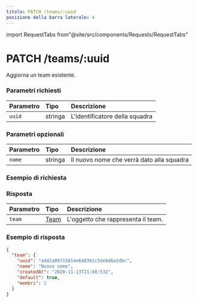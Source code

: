 ```yaml
---
titolo: PATCH /teams/:uuid
posizione della barra laterale: 4
---
```


import RequestTabs from"@site/src/components/Requests/RequestTabs"

# PATCH /teams/:uuid

Aggiorna un team esistente.

### Parametri richiesti

| Parametro | Tipo    | Descrizione                    |
| :-------- | :------ | :----------------------------- |
| `uuid`    | stringa | L'identificatore della squadra |

### Parametri opzionali

| Parametro | Tipo    | Descrizione                               |
| :-------- | :------ | :---------------------------------------- |
| `nome`    | stringa | Il nuovo nome che verrà dato alla squadra |

### Esempio di richiesta

<RequestTabs endpoint='teams_api' request="patch_team" />

### Risposta

| Parametro | Tipo                                     | Descrizione                        |
| :-------- | :--------------------------------------- | :--------------------------------- |
| `team`    | [Team](/api/reference/object_types/team) | L'oggetto che rappresenta il team. |

### Esempio di risposta

```json title=response.json
{
  "team": {
    "uuid": "ad42a09715814e6483b1c5debd6a2dbc",
    "nome": "Nuovo nome",
    "createdAt": "2020-11-13T21:08:53Z",
    "default": true,
    "membri": 2
  }
}
```